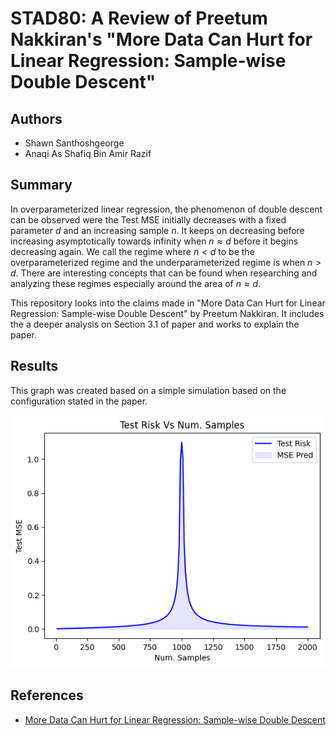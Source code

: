 # STAD80: A Review of Preetum Nakkiran's "More Data Can Hurt for Linear Regression: Sample-wise Double Descent"

## Authors

- Shawn Santhoshgeorge
- Anaqi As Shafiq Bin Amir Razif

## Summary

In overparameterized linear regression, the phenomenon of double descent can be observed were the Test MSE initially decreases with a fixed parameter $d$ and an increasing sample $n$. It keeps on decreasing before increasing asymptotically towards infinity when $n \approx d$ before it begins decreasing again. We call the regime where $n<d$ to be the overparameterized regime and the underparameterized regime is when $n > d$. There are interesting concepts that can be found when researching and analyzing these regimes especially around the area of $n \approx d$.

This repository looks into the claims made in "More Data Can Hurt for Linear Regression: Sample-wise Double Descent" by Preetum Nakkiran. It includes the a deeper analysis on Section 3.1 of paper and works to explain the paper.

## Results

This graph was created based on a simple simulation based on the configuration stated in the paper.

<center>
 <img src="./Paper/graph.png"/>
</center>

## References

- [More Data Can Hurt for Linear Regression: Sample-wise Double Descent](https://arxiv.org/pdf/1912.07242.pdf)
